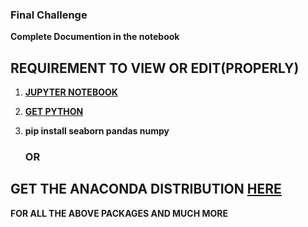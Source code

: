 
### Final Challenge

**Complete Documention in the notebook**

## REQUIREMENT TO VIEW OR EDIT(PROPERLY)
1. **[JUPYTER NOTEBOOK](https://jupyter.org/install.html)**
2. **[GET PYTHON](https://www.python.org/downloads/)**
3. **pip install seaborn pandas numpy**

   ### OR
   
**GET THE ANACONDA DISTRIBUTION [HERE](https://www.anaconda.com/distribution/#download-section)**
---
**FOR ALL THE ABOVE PACKAGES AND MUCH MORE**
